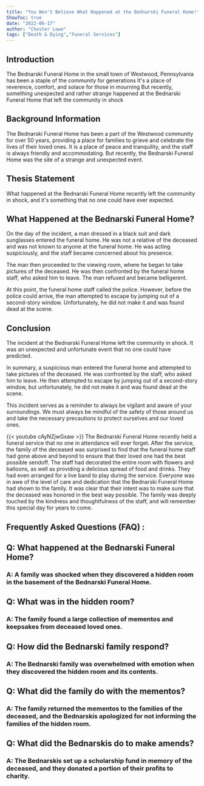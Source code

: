 ```yaml
---
title: "You Won't Believe What Happened at the Bednarski Funeral Home!"
ShowToc: true 
date: "2022-06-17"
author: "Chester Lowe" 
tags: ["Death & Dying","Funeral Services"]
---
```

## Introduction

The Bednarski Funeral Home in the small town of Westwood, Pennsylvania has been a staple of the community for generations It's a place of reverence, comfort, and solace for those in mourning But recently, something unexpected and rather strange happened at the Bednarski Funeral Home that left the community in shock

## Background Information

The Bednarski Funeral Home has been a part of the Westwood community for over 50 years, providing a place for families to grieve and celebrate the lives of their loved ones. It is a place of peace and tranquility, and the staff is always friendly and accommodating. But recently, the Bednarski Funeral Home was the site of a strange and unexpected event.

## Thesis Statement

What happened at the Bednarski Funeral Home recently left the community in shock, and it's something that no one could have ever expected.

## What Happened at the Bednarski Funeral Home?

On the day of the incident, a man dressed in a black suit and dark sunglasses entered the funeral home. He was not a relative of the deceased and was not known to anyone at the funeral home. He was acting suspiciously, and the staff became concerned about his presence.

The man then proceeded to the viewing room, where he began to take pictures of the deceased. He was then confronted by the funeral home staff, who asked him to leave. The man refused and became belligerent.

At this point, the funeral home staff called the police. However, before the police could arrive, the man attempted to escape by jumping out of a second-story window. Unfortunately, he did not make it and was found dead at the scene.

## Conclusion

The incident at the Bednarski Funeral Home left the community in shock. It was an unexpected and unfortunate event that no one could have predicted.

In summary, a suspicious man entered the funeral home and attempted to take pictures of the deceased. He was confronted by the staff, who asked him to leave. He then attempted to escape by jumping out of a second-story window, but unfortunately, he did not make it and was found dead at the scene.

This incident serves as a reminder to always be vigilant and aware of your surroundings. We must always be mindful of the safety of those around us and take the necessary precautions to protect ourselves and our loved ones.

{{< youtube cAyNZjwGxaw >}} 
The Bednarski Funeral Home recently held a funeral service that no one in attendance will ever forget. After the service, the family of the deceased was surprised to find that the funeral home staff had gone above and beyond to ensure that their loved one had the best possible sendoff. The staff had decorated the entire room with flowers and balloons, as well as providing a delicious spread of food and drinks. They had even arranged for a live band to play during the service. Everyone was in awe of the level of care and dedication that the Bednarski Funeral Home had shown to the family. It was clear that their intent was to make sure that the deceased was honored in the best way possible. The family was deeply touched by the kindness and thoughtfulness of the staff, and will remember this special day for years to come.

## Frequently Asked Questions (FAQ) :
<h2>Q: What happened at the Bednarski Funeral Home?</h2>

<h3>A: A family was shocked when they discovered a hidden room in the basement of the Bednarski Funeral Home.</h3>

<h2>Q: What was in the hidden room?</h2>

<h3>A: The family found a large collection of mementos and keepsakes from deceased loved ones.</h3>

<h2>Q: How did the Bednarski family respond?</h2>

<h3>A: The Bednarski family was overwhelmed with emotion when they discovered the hidden room and its contents.</h3>

<h2>Q: What did the family do with the mementos?</h2>

<h3>A: The family returned the mementos to the families of the deceased, and the Bednarskis apologized for not informing the families of the hidden room.</h3>

<h2>Q: What did the Bednarskis do to make amends?</h2>

<h3>A: The Bednarskis set up a scholarship fund in memory of the deceased, and they donated a portion of their profits to charity.</h3>



